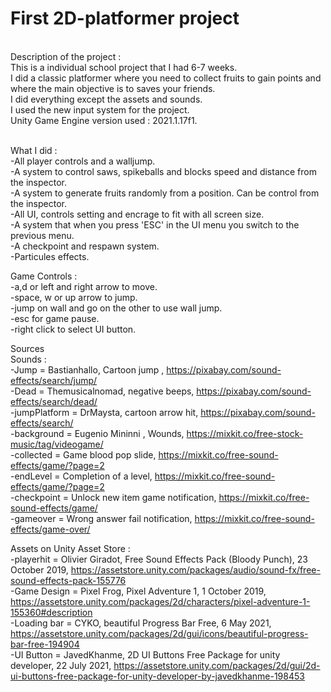 # First 2D-platformer project <br/>
<br/>
Description of the project : <br/>
This is a individual school project that I had 6-7 weeks. <br/>
I did a classic platformer where you need to collect fruits to gain points and where the main objective is to saves your friends.<br/>
I did everything except the assets and sounds.<br/>
I used the new input system for the project.<br/>
Unity Game Engine version used : 2021.1.17f1. <br/><br/>

What I did :<br/>
-All player controls and a walljump.<br/>
-A system to control saws, spikeballs and blocks speed and distance from the inspector.<br/>
-A system to generate fruits randomly from a position. Can be control from the inspector.<br/>
-All UI, controls setting and encrage to fit with all screen size.<br/>
-A system that when you press 'ESC' in the UI menu you switch to the previous menu.<br/>
-A checkpoint and respawn system.<br/>
-Particules effects.<br/>

Game Controls : <br/>
-a,d or left and right arrow to move.<br/>
-space, w or up arrow to jump.<br/>
-jump on wall and go on the other to use wall jump. <br/>
-esc for game pause.<br/>
-right click to select UI button.<br/>


Sources <br/>
Sounds :  <br/>
-Jump = Bastianhallo, Cartoon jump , https://pixabay.com/sound-effects/search/jump/  <br/>
-Dead = Themusicalnomad, negative beeps, https://pixabay.com/sound-effects/search/dead/  <br/>
-jumpPlatform = DrMaysta, cartoon arrow hit, https://pixabay.com/sound-effects/search/ <br/>
-background = Eugenio Mininni , Wounds, https://mixkit.co/free-stock-music/tag/videogame/  <br/>
-collected = Game blood pop slide, https://mixkit.co/free-sound-effects/game/?page=2  <br/>
-endLevel = Completion of a level, https://mixkit.co/free-sound-effects/game/?page=2  <br/>
-checkpoint = Unlock new item game notification, https://mixkit.co/free-sound-effects/game/  <br/>
-gameover = Wrong answer fail notification, https://mixkit.co/free-sound-effects/game-over/  <br/>

 Assets on Unity Asset Store :  <br/>
-playerhit = Olivier Giradot, Free Sound Effects Pack (Bloody Punch), 23 October 2019, https://assetstore.unity.com/packages/audio/sound-fx/free-sound-effects-pack-155776 <br/>
-Game Design = Pixel Frog, Pixel Adventure 1, 1 October 2019, https://assetstore.unity.com/packages/2d/characters/pixel-adventure-1-155360#description <br/>
-Loading bar = CYKO, beautiful Progress Bar Free, 6 May 2021, https://assetstore.unity.com/packages/2d/gui/icons/beautiful-progress-bar-free-194904 <br/>
-UI Button = JavedKhanme, 2D UI Buttons Free Package for unity developer, 22 July 2021, https://assetstore.unity.com/packages/2d/gui/2d-ui-buttons-free-package-for-unity-developer-by-javedkhanme-198453 <br/>

